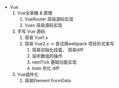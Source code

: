 - Vue
   1. Vue全家桶 & 原理
      1. VueRouter 简易源码实现
      2. Vuex 简易源码实现
   2. 手写 Vue 源码
      1. 简易 Vue1.x 
      2. 简易 Vue2.x -> 尝试用webpack 项目形式来写
         1. 简易初始化挂载， 简易diff
         2. 监听数组的操作
         3. nextTick 基础功能实现
         4. todo 优化 diff
   3. Vue组件化
      1. 简易Element FormData